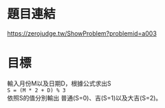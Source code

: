 # 題目連結
https://zerojudge.tw/ShowProblem?problemid=a003

# 目標
輸入月份M以及日期D，根據公式求出S  
```S = (M * 2 + D) % 3```  
依照S的值分別輸出 普通(S=0)、吉(S=1)以及大吉(S=2)。